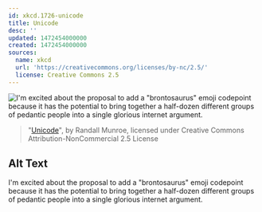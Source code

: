 ```yaml
---
id: xkcd.1726-unicode
title: Unicode
desc: ''
updated: 1472454000000
created: 1472454000000
sources:
  name: xkcd
  url: 'https://creativecommons.org/licenses/by-nc/2.5/'
  license: Creative Commons 2.5
---
```

![I'm excited about the proposal to add a "brontosaurus" emoji codepoint because it has the potential to bring together a half-dozen different groups of pedantic people into a single glorious internet argument.](https://imgs.xkcd.com/comics/unicode.png)
> "[Unicode](https://xkcd.com/1726/)", by Randall Munroe, licensed under Creative Commons Attribution-NonCommercial 2.5 License

## Alt Text
I'm excited about the proposal to add a "brontosaurus" emoji codepoint because it has the potential to bring together a half-dozen different groups of pedantic people into a single glorious internet argument.
